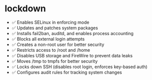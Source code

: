 # lockdown
- ✅ Enables SELinux in enforcing mode
- ✅ Updates and patches system packages
- ✅ Installs fail2ban, auditd, and enables process accounting
- ✅ Blocks all external login attempts
- ✅ Creates a non-root user for better security
- ✅ Restricts access to /root and /home
- ✅ Disables USB storage and FireWire to prevent data leaks
- ✅ Moves /tmp to tmpfs for better security
- ✅ Locks down SSH (disables root login, enforces key-based auth)
- ✅ Configures audit rules for tracking system changes
